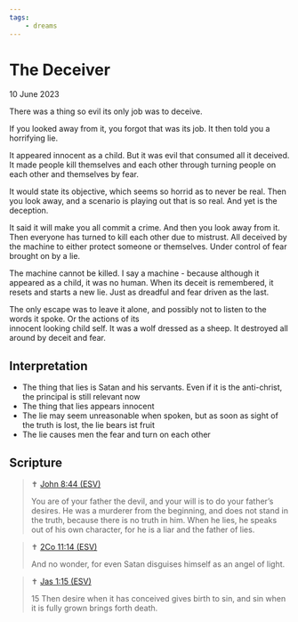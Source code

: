 ```yaml
---
tags:
    - dreams
---
```


# The Deceiver

10 June 2023

There was a thing so evil its only job was to deceive.

If you looked away from it, you forgot that was its job. It then told you a horrifying lie.

It appeared innocent as a child. But it was evil that consumed all it deceived. It made people kill themselves
and each other through turning people on each other and themselves by fear.

It would state its objective, which seems so horrid as to never be real. Then you look away, and a scenario is 
playing out that is so real. And yet is the deception.

It said it will make you all commit a crime. And then you look away from it. Then everyone has turned to kill each other
due to mistrust. All deceived by the machine to either protect someone or themselves. Under control of fear brought on by a lie.

The machine cannot be killed. I say a machine - because although it appeared as a child, it was no human. When its deceit is
remembered, it resets and starts a new lie. Just as dreadful and fear driven as the last.

The only escape was to leave it alone, and possibly not to listen to the words it spoke. Or the actions of its \
innocent looking child self. It was a wolf dressed as a sheep. It destroyed all around by deceit and fear.

## Interpretation

- The thing that lies is Satan and his servants. Even if it is the anti-christ, the principal is still relevant now
- The thing that lies appears innocent
- The lie may seem unreasonable when spoken, but as soon as sight of the truth is lost, the lie bears ist fruit
- The lie causes men the fear and turn on each other

## Scripture

> ✝️ [John 8:44 (ESV)](https://www.blueletterbible.org/esv/John/8/44)
>
> You are of your father the devil, and your will is to do your father’s desires. He was a murderer from the beginning, and does not stand in the truth, because there is no truth in him. When he lies, he speaks out of his own character, for he is a liar and the father of lies.

> ✝️ [2Co 11:14 (ESV)](https://www.blueletterbible.org/esv/2Co/11/14)
>
> And no wonder, for even Satan disguises himself as an angel of light.

> ✝️ [Jas 1:15 (ESV)](https://www.blueletterbible.org/esv/Jas/1/15)
>
> 15 Then desire when it has conceived gives birth to sin, and sin when it is fully grown brings forth death.